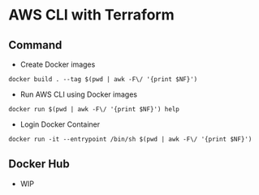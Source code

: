 # AWS CLI with Terraform


## Command

+ Create Docker images

```
docker build . --tag $(pwd | awk -F\/ '{print $NF}')
```

+ Run AWS CLI using Docker images

```
docker run $(pwd | awk -F\/ '{print $NF}') help
```

+ Login Docker Container

```
docker run -it --entrypoint /bin/sh $(pwd | awk -F\/ '{print $NF}')
```

## Docker Hub

+ WIP
